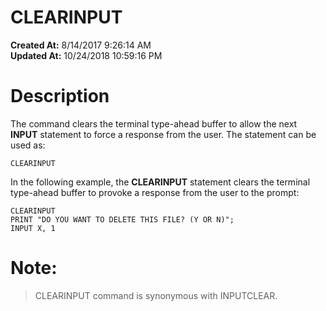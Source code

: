 # CLEARINPUT

**Created At:** 8/14/2017 9:26:14 AM  
**Updated At:** 10/24/2018 10:59:16 PM  


# Description

The command clears the terminal type-ahead buffer to allow the next **INPUT** statement to force a response from the user. The statement can be used as:

```
CLEARINPUT
```

In the following example, the **CLEARINPUT** statement clears the terminal type-ahead buffer to provoke a response from the user to the prompt:

```
CLEARINPUT
PRINT "DO YOU WANT TO DELETE THIS FILE? (Y OR N)"; 
INPUT X, 1
```

# Note:


> CLEARINPUT command is synonymous with INPUTCLEAR.

